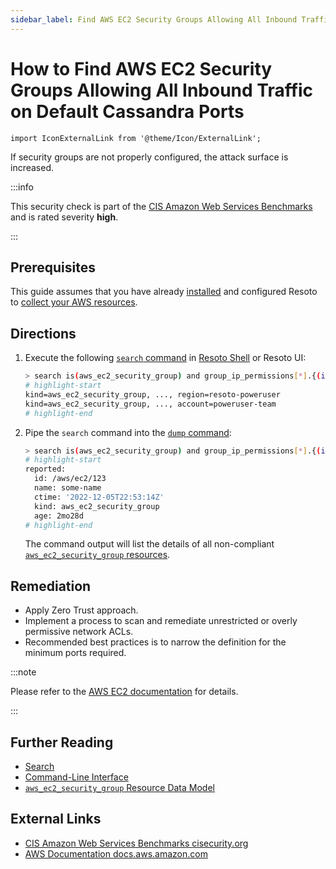 ```yaml
---
sidebar_label: Find AWS EC2 Security Groups Allowing All Inbound Traffic on Default Cassandra Ports
---
```


# How to Find AWS EC2 Security Groups Allowing All Inbound Traffic on Default Cassandra Ports

```mdx-code-block
import IconExternalLink from '@theme/Icon/ExternalLink';
```

If security groups are not properly configured, the attack surface is increased.

:::info

This security check is part of the [CIS Amazon Web Services Benchmarks](https://cisecurity.org/benchmark/amazon_web_services) and is rated severity **high**.

:::

## Prerequisites

This guide assumes that you have already [installed](../../../getting-started/install-resoto/index.md) and configured Resoto to [collect your AWS resources](../../../how-to-guides/data-sources/collect-aws-resource-data.md).

## Directions

1. Execute the following [`search` command](../../../reference/cli/search-commands/search.md) in [Resoto Shell](../../../reference/components/shell.md) or Resoto UI:

   ```bash
   > search is(aws_ec2_security_group) and group_ip_permissions[*].{(ip_protocol=-1 or (from_port>=9160 and to_port<=9160 and ip_protocol=tcp) or (from_port>=8888 and to_port<=8888 and ip_protocol=tcp) or (from_port>=7199 and to_port<=7199 and ip_protocol=tcp)) and (ip_ranges[*].cidr_ip="0.0.0.0/0" or ipv6_ranges[*].cidr_ipv6="::/0")}
   # highlight-start
   ​kind=aws_ec2_security_group, ..., region=resoto-poweruser
   ​kind=aws_ec2_security_group, ..., account=poweruser-team
   # highlight-end
   ```

2. Pipe the `search` command into the [`dump` command](../../../reference/cli/format-commands/dump.md):

   ```bash
   > search is(aws_ec2_security_group) and group_ip_permissions[*].{(ip_protocol=-1 or (from_port>=9160 and to_port<=9160 and ip_protocol=tcp) or (from_port>=8888 and to_port<=8888 and ip_protocol=tcp) or (from_port>=7199 and to_port<=7199 and ip_protocol=tcp)) and (ip_ranges[*].cidr_ip="0.0.0.0/0" or ipv6_ranges[*].cidr_ipv6="::/0")} | dump
   # highlight-start
   ​reported:
   ​  id: /aws/ec2/123
   ​  name: some-name
   ​  ctime: '2022-12-05T22:53:14Z'
   ​  kind: aws_ec2_security_group
   ​  age: 2mo28d
   # highlight-end
   ```

   The command output will list the details of all non-compliant [`aws_ec2_security_group` resources](../../../reference/unified-data-model/aws.md#aws_ec2_security_group).

## Remediation

- Apply Zero Trust approach.
- Implement a process to scan and remediate unrestricted or overly permissive network ACLs.
- Recommended best practices is to narrow the definition for the minimum ports required.

:::note

Please refer to the [AWS EC2 documentation](https://docs.aws.amazon.com/vpc/latest/userguide/vpc-network-acls.html) for details.

:::

## Further Reading

- [Search](../../../reference/search/index.md)
- [Command-Line Interface](../../../reference/cli/index.md)
- [`aws_ec2_security_group` Resource Data Model](../../../reference/unified-data-model/aws.md#aws_ec2_security_group)

## External Links

- [CIS Amazon Web Services Benchmarks <span class="badge badge--secondary" aria-hidden="true">cisecurity.org <IconExternalLink width="10" height="10" /></span>](https://cisecurity.org/benchmark/amazon_web_services)
- [AWS Documentation <span class="badge badge--secondary" aria-hidden="true">docs.aws.amazon.com <IconExternalLink width="10" height="10" /></span>](https://docs.aws.amazon.com/vpc/latest/userguide/vpc-network-acls.html)
